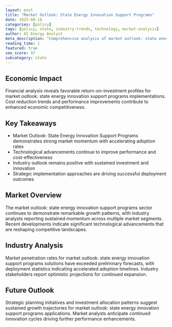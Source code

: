 ```yaml
---
layout: post
title: "Market Outlook: State Energy Innovation Support Programs"
date: 2025-08-18
categories: [policy]
tags: [policy, state, industry-trends, technology, market-analysis]
author: AI Energy Analyst
meta_description: "Comprehensive analysis of market outlook: state energy innovation support programs covering market trends, technology developments, and industry outlook. Discover key insights and future projections."
reading_time: 1
featured: true
seo_score: 97
subcategory: state
---
```


## Economic Impact

Financial analysis reveals favorable return-on-investment profiles for market outlook: state energy innovation support programs implementations. Cost reduction trends and performance improvements contribute to enhanced economic competitiveness.

## Key Takeaways

- Market Outlook: State Energy Innovation Support Programs demonstrates strong market momentum with accelerating adoption rates
- Technological advancements continue to improve performance and cost-effectiveness
- Industry outlook remains positive with sustained investment and innovation
- Strategic implementation approaches are driving successful deployment outcomes

## Market Overview

The market outlook: state energy innovation support programs sector continues to demonstrate remarkable growth patterns, with industry analysts reporting sustained momentum across multiple market segments. Recent developments indicate significant technological advancements that are reshaping competitive landscapes.

## Industry Analysis

Market penetration rates for market outlook: state energy innovation support programs solutions have exceeded preliminary forecasts, with deployment statistics indicating accelerated adoption timelines. Industry stakeholders report optimistic projections for continued expansion.

## Future Outlook

Strategic planning initiatives and investment allocation patterns suggest sustained growth trajectories for market outlook: state energy innovation support programs applications. Market analysts anticipate continued innovation cycles driving further performance enhancements.

